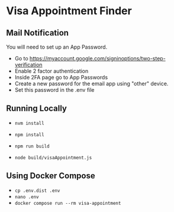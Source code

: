 # Visa Appointment Finder

## Mail Notification

You will need to set up an App Password.

- Go to https://myaccount.google.com/signinoptions/two-step-verification
- Enable 2 factor authentication
- Inside 2FA page go to App Passwords
- Create a new password for the email app using "other" device.
- Set this password in the .env file

## Running Locally

- `nvm install`

- `npm install`
- `npm run build`
- `node build/visaAppointment.js`

## Using Docker Compose

- `cp .env.dist .env`
- `nano .env`
- `docker compose run --rm visa-appointment`
